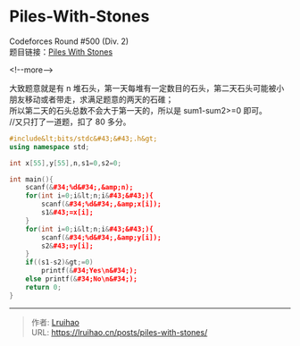 # Piles-With-Stones


Codeforces Round #500 (Div. 2)  
题目链接：[Piles With Stones](https://codeforces.com/contest/1013/problem/A)

&lt;!--more--&gt;

大致题意就是有 n 堆石头，第一天每堆有一定数目的石头，第二天石头可能被小朋友移动或者带走，求满足题意的两天的石碓；  
所以第二天的石头总数不会大于第一天的，所以是 sum1-sum2&gt;=0 即可。  
//又只打了一道题，扣了 80 多分。

```cpp
#include&lt;bits/stdc&#43;&#43;.h&gt;
using namespace std;

int x[55],y[55],n,s1=0,s2=0;

int main(){
    scanf(&#34;%d&#34;,&amp;n);
    for(int i=0;i&lt;n;i&#43;&#43;){
        scanf(&#34;%d&#34;,&amp;x[i]);
        s1&#43;=x[i];
    }
    for(int i=0;i&lt;n;i&#43;&#43;){
        scanf(&#34;%d&#34;,&amp;y[i]);
        s2&#43;=y[i];
    }
    if((s1-s2)&gt;=0)
        printf(&#34;Yes\n&#34;);
    else printf(&#34;No\n&#34;);
    return 0;
}
```


---

> 作者: [Lruihao](https://github.com/Lruihao)  
> URL: https://lruihao.cn/posts/piles-with-stones/  

